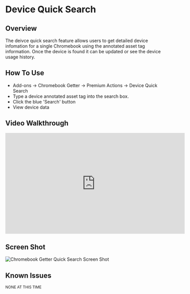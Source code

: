 # Device Quick Search

## Overview

The deivce quick search feature allows users to get detailed device infomation for a single Chromebook using the annotated asset tag information. Once the device is found it can be updated or see the device usage history.

## How To Use

* Add-ons -> Chromebook Getter -> Premium Actions -> Device Quick Search
* Type a device annotated asset tag into the search box.
* Click the blue 'Search' button
* View device data

## Video Walkthrough

<iframe width="560" height="315" src="https://www.youtube.com/embed/BLFcdIhE3yg" frameborder="0" allow="accelerometer; autoplay; encrypted-media; gyroscope; picture-in-picture" allowfullscreen></iframe>

## Screen Shot

![Chromebook Getter Quick Search Screen Shot](~@static/quick_search.png)

## Known Issues

<sup>NONE AT THIS TIME</sup>